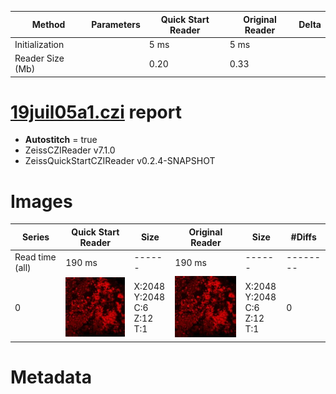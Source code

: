|  Method            | Parameters       | Quick Start Reader | Original Reader | Delta  |
| -------------------|------------------|--------------------|-----------------|------- |
| Initialization     |                  |5 ms|5 ms|        |
| Reader Size (Mb)     |                  |0.20|0.33|        |
# [19juil05a1.czi](https://zenodo.org/record/4627738/files/19juil05a1.czi) report
 - **Autostitch** = true
 - ZeissCZIReader v7.1.0
 - ZeissQuickStartCZIReader v0.2.4-SNAPSHOT

# Images 

| Series            | Quick Start Reader | Size | Original Reader | Size | #Diffs |
|-------------------|--------------------|------|-----------------|------|--------|
| Read time (all)   |190 ms|------|190 ms|------|--------|
|0|![19juil05a1.quick_true.flat_true.stitch_true.series_0.jpg](19juil05a1/19juil05a1.quick_true.flat_true.stitch_true.series_0.jpg)|X:2048<br>Y:2048<br>C:6<br>Z:12<br>T:1|![19juil05a1.quick_false.flat_true.stitch_true.series_0.jpg](19juil05a1/19juil05a1.quick_false.flat_true.stitch_true.series_0.jpg)|X:2048<br>Y:2048<br>C:6<br>Z:12<br>T:1|0|

# Metadata


